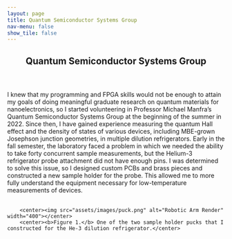 ```yaml
---
layout: page
title: Quantum Semiconductor Systems Group
nav-menu: false
show_tile: false
---
```


<!-- Main -->
<div id="main" class="alt">

  <!-- One -->
<section id="one">
	<div class="inner">
		<header class="major">
			<h1>Quantum Semiconductor Systems Group</h1>
		</header>

<!-- Content -->
I knew that my programming and FPGA skills would not be enough to attain my goals of doing meaningful graduate research on quantum materials for nanoelectronics, so I started volunteering in Professor Michael Manfra’s Quantum Semiconductor Systems Group at the beginning of the summer in 2022. Since then, I have gained experience measuring the quantum Hall effect and the density of states of various devices, including MBE-grown Josephson junction geometries, in multiple dilution refrigerators. Early in the fall semester, the laboratory faced a problem in which we needed the ability to take forty concurrent sample measurements, but the Helium-3 refrigerator probe attachment did not have enough pins. I was determined to solve this issue, so I designed custom PCBs and brass pieces and constructed a new sample holder for the probe. This allowed me to more fully understand the equipment necessary for low-temperature measurements of devices.<br><br>

		<center><img src="assets/images/puck.png" alt="Robotic Arm Render" width="400"></center>
		<center><b>Figure 1.</b> One of the two sample holder pucks that I constructed for the He-3 dilution refrigerator.</center>
